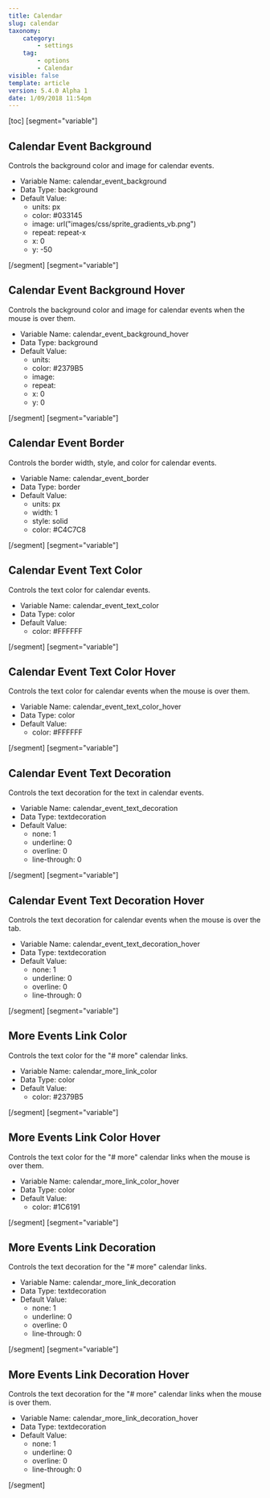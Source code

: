 ```yaml
---
title: Calendar
slug: calendar
taxonomy:
    category:
        - settings
    tag:
        - options
        - Calendar
visible: false
template: article
version: 5.4.0 Alpha 1
date: 1/09/2018 11:54pm
---
```


[toc]
[segment="variable"]

## Calendar Event Background
Controls the background color and image for calendar events.



- Variable Name: calendar_event_background
- Data Type: background
- Default Value: 
	- units: px
	- color: #033145
	- image: url("images/css/sprite_gradients_vb.png")
	- repeat: repeat-x
	- x: 0
	- y: -50


[/segment]
[segment="variable"]

## Calendar Event Background Hover
Controls the background color and image for calendar events when the mouse is over them.



- Variable Name: calendar_event_background_hover
- Data Type: background
- Default Value: 
	- units: 
	- color: #2379B5
	- image: 
	- repeat: 
	- x: 0
	- y: 0


[/segment]
[segment="variable"]

## Calendar Event Border
Controls the border width, style, and color for calendar events.



- Variable Name: calendar_event_border
- Data Type: border
- Default Value: 
	- units: px
	- width: 1
	- style: solid
	- color: #C4C7C8


[/segment]
[segment="variable"]

## Calendar Event Text Color
Controls the text color for calendar events.



- Variable Name: calendar_event_text_color
- Data Type: color
- Default Value: 
	- color: #FFFFFF


[/segment]
[segment="variable"]

## Calendar Event Text Color Hover
Controls the text color for calendar events when the mouse is over them.



- Variable Name: calendar_event_text_color_hover
- Data Type: color
- Default Value: 
	- color: #FFFFFF


[/segment]
[segment="variable"]

## Calendar Event Text Decoration
Controls the text decoration for the text in calendar events.



- Variable Name: calendar_event_text_decoration
- Data Type: textdecoration
- Default Value: 
	- none: 1
	- underline: 0
	- overline: 0
	- line-through: 0


[/segment]
[segment="variable"]

## Calendar Event Text Decoration Hover
Controls the text decoration for calendar events when the mouse is over the tab.



- Variable Name: calendar_event_text_decoration_hover
- Data Type: textdecoration
- Default Value: 
	- none: 1
	- underline: 0
	- overline: 0
	- line-through: 0


[/segment]
[segment="variable"]

## More Events Link Color
Controls the text color for the &quot;# more&quot; calendar links.



- Variable Name: calendar_more_link_color
- Data Type: color
- Default Value: 
	- color: #2379B5


[/segment]
[segment="variable"]

## More Events Link Color Hover
Controls the text color for the &quot;# more&quot; calendar links when the mouse is over them.



- Variable Name: calendar_more_link_color_hover
- Data Type: color
- Default Value: 
	- color: #1C6191


[/segment]
[segment="variable"]

## More Events Link Decoration
Controls the text decoration for the &quot;# more&quot; calendar links.



- Variable Name: calendar_more_link_decoration
- Data Type: textdecoration
- Default Value: 
	- none: 1
	- underline: 0
	- overline: 0
	- line-through: 0


[/segment]
[segment="variable"]

## More Events Link Decoration Hover
Controls the text decoration for the &quot;# more&quot; calendar links when the mouse is over them.



- Variable Name: calendar_more_link_decoration_hover
- Data Type: textdecoration
- Default Value: 
	- none: 1
	- underline: 0
	- overline: 0
	- line-through: 0


[/segment]
